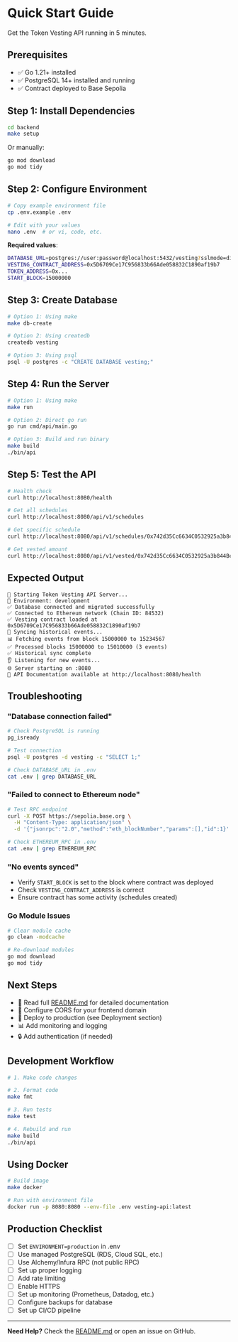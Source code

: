 # Quick Start Guide

Get the Token Vesting API running in 5 minutes.

## Prerequisites

- ✅ Go 1.21+ installed
- ✅ PostgreSQL 14+ installed and running
- ✅ Contract deployed to Base Sepolia

## Step 1: Install Dependencies

```bash
cd backend
make setup
```

Or manually:
```bash
go mod download
go mod tidy
```

## Step 2: Configure Environment

```bash
# Copy example environment file
cp .env.example .env

# Edit with your values
nano .env  # or vi, code, etc.
```

**Required values**:
```bash
DATABASE_URL=postgres://user:password@localhost:5432/vesting?sslmode=disable
VESTING_CONTRACT_ADDRESS=0x5D6709Ce17C956833b66Ade058832C1890af19b7
TOKEN_ADDRESS=0x...
START_BLOCK=15000000
```

## Step 3: Create Database

```bash
# Option 1: Using make
make db-create

# Option 2: Using createdb
createdb vesting

# Option 3: Using psql
psql -U postgres -c "CREATE DATABASE vesting;"
```

## Step 4: Run the Server

```bash
# Option 1: Using make
make run

# Option 2: Direct go run
go run cmd/api/main.go

# Option 3: Build and run binary
make build
./bin/api
```

## Step 5: Test the API

```bash
# Health check
curl http://localhost:8080/health

# Get all schedules
curl http://localhost:8080/api/v1/schedules

# Get specific schedule
curl http://localhost:8080/api/v1/schedules/0x742d35Cc6634C0532925a3b844Bc9e7595f0bEb

# Get vested amount
curl http://localhost:8080/api/v1/vested/0x742d35Cc6634C0532925a3b844Bc9e7595f0bEb
```

## Expected Output

```
🚀 Starting Token Vesting API Server...
📝 Environment: development
✅ Database connected and migrated successfully
✅ Connected to Ethereum network (Chain ID: 84532)
✅ Vesting contract loaded at 0x5D6709Ce17C956833b66Ade058832C1890af19b7
📜 Syncing historical events...
📊 Fetching events from block 15000000 to 15234567
✅ Processed blocks 15000000 to 15010000 (3 events)
✅ Historical sync complete
👂 Listening for new events...
🌐 Server starting on :8080
📖 API Documentation available at http://localhost:8080/health
```

## Troubleshooting

### "Database connection failed"

```bash
# Check PostgreSQL is running
pg_isready

# Test connection
psql -U postgres -d vesting -c "SELECT 1;"

# Check DATABASE_URL in .env
cat .env | grep DATABASE_URL
```

### "Failed to connect to Ethereum node"

```bash
# Test RPC endpoint
curl -X POST https://sepolia.base.org \
  -H "Content-Type: application/json" \
  -d '{"jsonrpc":"2.0","method":"eth_blockNumber","params":[],"id":1}'

# Check ETHEREUM_RPC in .env
cat .env | grep ETHEREUM_RPC
```

### "No events synced"

- Verify `START_BLOCK` is set to the block where contract was deployed
- Check `VESTING_CONTRACT_ADDRESS` is correct
- Ensure contract has some activity (schedules created)

### Go Module Issues

```bash
# Clear module cache
go clean -modcache

# Re-download modules
go mod download
go mod tidy
```

## Next Steps

- 📖 Read full [README.md](README.md) for detailed documentation
- 🔧 Configure CORS for your frontend domain
- 🚀 Deploy to production (see Deployment section)
- 📊 Add monitoring and logging
- 🔒 Add authentication (if needed)

## Development Workflow

```bash
# 1. Make code changes

# 2. Format code
make fmt

# 3. Run tests
make test

# 4. Rebuild and run
make build
./bin/api
```

## Using Docker

```bash
# Build image
make docker

# Run with environment file
docker run -p 8080:8080 --env-file .env vesting-api:latest
```

## Production Checklist

- [ ] Set `ENVIRONMENT=production` in .env
- [ ] Use managed PostgreSQL (RDS, Cloud SQL, etc.)
- [ ] Use Alchemy/Infura RPC (not public RPC)
- [ ] Set up proper logging
- [ ] Add rate limiting
- [ ] Enable HTTPS
- [ ] Set up monitoring (Prometheus, Datadog, etc.)
- [ ] Configure backups for database
- [ ] Set up CI/CD pipeline

---

**Need Help?** Check the [README.md](README.md) or open an issue on GitHub.
